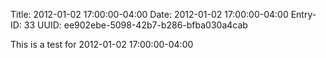 Title: 2012-01-02 17:00:00-04:00
Date: 2012-01-02 17:00:00-04:00
Entry-ID: 33
UUID: ee902ebe-5098-42b7-b286-bfba030a4cab

This is a test for 2012-01-02 17:00:00-04:00
